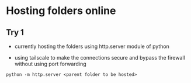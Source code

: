 # Hosting folders online

## Try 1

- currently hosting the folders using http.server module of python

* using tailscale to make the connections secure and bypass the firewall without using port forwarding

```
python -m http.server <parent folder to be hosted>
```
